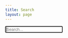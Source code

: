 ```yaml
---
title: Search
layout: page
---
```


<div class="search-container">
  <input type="text" id="search-input" placeholder="Search..." autofocus>
  <ul id="results-container"></ul>
</div>

<!-- 1. Add this JavaScript -->
<script src="https://unpkg.com/simple-jekyll-search@1.10.0/dest/simple-jekyll-search.min.js"></script>

<script>
  var sjs = SimpleJekyllSearch({
    searchInput: document.getElementById('search-input'),
    resultsContainer: document.getElementById('results-container'),
    json: '/search.json',
    searchResultTemplate: '<li><a href="{url}">{title}</a><span class="search-meta">{date} | {category}</span></li>',
    noResultsText: 'No results found',
    limit: 20,
    fuzzy: false,
    debounceTime: 300
  });
</script>